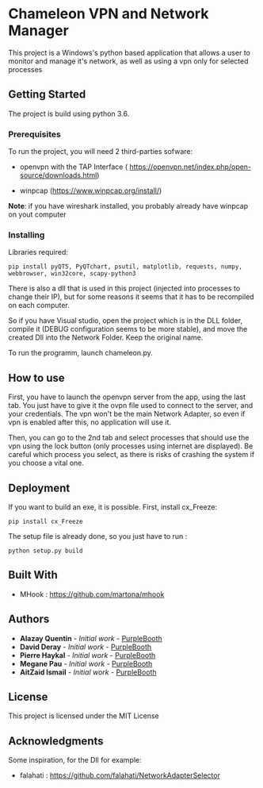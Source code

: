 # Chameleon VPN and Network Manager

This project is a Windows's python based application that allows a user to monitor and manage it's network, as well as using a vpn only for selected processes

## Getting Started

The project is build using python 3.6.


### Prerequisites

To run the project, you will need 2 third-parties sofware:

- openvpn with the TAP Interface ( https://openvpn.net/index.php/open-source/downloads.html)

- winpcap (https://www.winpcap.org/install/)

**Note**: if you have wireshark installed, you probably already have winpcap on yout computer


### Installing

Libraries required:

```
pip install pyQT5, PyQTchart, psutil, matplotlib, requests, numpy, webbrowser, win32core, scapy-python3
```

There is also a dll that is used in this project (injected into processes to change their IP), but for some reasons it seems that it has to be recompiled on each computer.

So if you have Visual studio, open the project which is in the DLL folder, compile it (DEBUG configuration seems to be more stable), and move the created Dll into the Network Folder. Keep the original name.

To run the programm, launch chameleon.py.

## How to use

First, you have to launch the openvpn server from the app, using the last tab. 
You just have to give it the ovpn file used to connect to the server, and your credentials. The vpn won't be the main Network Adapter, so even if vpn is enabled after this, no application will use it.

Then, you can go to the 2nd tab and select processes that should use the vpn using the lock button (only processes using internet are displayed).
Be careful which process you select, as there is risks of crashing the system if you choose a vital one.

## Deployment

If you want to build an exe, it is possible. First, install cx_Freeze:

```
pip install cx_Freeze
```

The setup file is already done, so you just have to run :

```
python setup.py build
```

## Built With

* MHook : https://github.com/martona/mhook

## Authors

* **Alazay Quentin** - *Initial work* - [PurpleBooth](https://github.com/PurpleBooth)
* **David Deray** - *Initial work* - [PurpleBooth](https://github.com/PurpleBooth)
* **Pierre Haykal** - *Initial work* - [PurpleBooth](https://github.com/PurpleBooth)
* **Megane Pau** - *Initial work* - [PurpleBooth](https://github.com/PurpleBooth)
* **AitZaid Ismail** - *Initial work* - [PurpleBooth](https://github.com/PurpleBooth)

## License

This project is licensed under the MIT License

## Acknowledgments

Some inspiration, for the Dll for example:
* falahati : https://github.com/falahati/NetworkAdapterSelector

